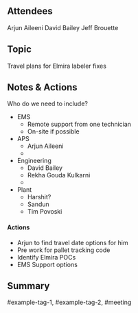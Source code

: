 

## Attendees

Arjun Aileeni
David Bailey
Jeff Brouette

## Topic

Travel plans for Elmira labeler fixes

## Notes & Actions
Who do we need to include?
* EMS
	* Remote support from one technician
	* On-site if possible 
* APS
	* Arjun Aileeni
	*  
* Engineering
	* David Bailey
	* Rekha Gouda Kulkarni
	* 
* Plant
	* Harshit?
	* Sandun
	* Tim Povoski 

#### Actions
* Arjun to find travel date options for him
* Pre work for pallet tracking code
* Identify Elmira POCs
* EMS Support options
## Summary


#example-tag-1, #example-tag-2, #meeting
